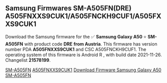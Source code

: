 <h2>Samsung Firmwares SM-A505FN(DRE) A505FNXXS9CUK1/A505FNCKH9CUF1/A505FXXS9CUK1</h2>
Download the Samsung firmware for the ✅ <strong>Samsung Galaxy A50 </strong> ⭐ <strong>SM-A505FN</strong> with product code <strong>DRE</strong> <strong> from Austria</strong>. This firmware has version number PDA <strong>A505FNXXS9CUK1</strong> and CSC A505FNCKH9CUF1. The operating system of this firmware is Android R , with build date 2021-11-26. Changelist <strong>21578199</strong>.


[SM-A505FN](https://samfirm.shop/samsung/model/SM-A505FN)
[A505FNXXS9CUK1](https://samfirm.shop/samsung/pda/A505FNXXS9CUK1)
[Download Firmware Samsung Galaxy A50 SM-A505FN](https://samfirm.shop/samsung/firmware/478198)
